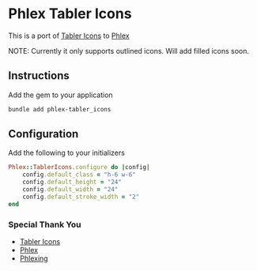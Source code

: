# Phlex Tabler Icons

This is a port of [Tabler Icons](https://tabler.io/icons) to [Phlex](https://www.phlex.fun/)

NOTE: Currently it only supports outlined icons. Will add filled icons soon.

## Instructions

Add the gem to your application

```bash
bundle add phlex-tabler_icons
```

## Configuration

Add the following to your initializers

```ruby
Phlex::TablerIcons.configure do |config|
	config.default_class = "h-6 w-6"
	config.default_height = "24"
	config.default_width = "24"
	config.default_stroke_width = "2"
end
```

### Special Thank You

- [Tabler Icons](https://tabler.io/icons)
- [Phlex](https://github.com/phlex-ruby/phlex)
- [Phlexing](https://github.com/marcoroth/phlexing)
